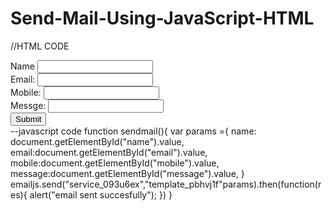 # Send-Mail-Using-JavaScript-HTML
//HTML CODE
<!DOCTYPE html>
<html lang="en">
<head>
    <meta charset="UTF-8">
    <meta name="viewport" content="width=device-width, initial-scale=1.0">
    <title>Document</title>
</head>
<body>
    <div>
        <label for="name":>Name</label>
            <input id="name"type="text>"
    </div>
    <div>
        <label for="email">Email:</label>
        <input id="email"type="email"
        </div>
    <div>
        <label for="mobile">Mobile:</label>
        <input id="mobile"type="text">
    </div>
    <div>
        <label for="message">Messge:</label>
        <input id="message"type="text">
    </div>
    <div>
        <button Onclick="sendMail()"type="Submit">Submit</button>
    </div>
</body>
</html>
<script type="text/javascript"
        src="https://cdn.jsdelivr.net/npm/@emailjs/browser@4/dist/email.min.js">
</script>
<script type="text/javascript">
   (function(){
      emailjs.init({
        publicKey: "h4g7YeqvbOsU4hq8c",
      });
   })();
</script>
--javascript code
function sendmail(){
    var params ={
        name: document.getElementById("name").value,
        email:document.getElementById("email").value,
        mobile:document.getElementById("mobile").value,
        message:document.getElementById("message").value,
    }
    emailjs.send("service_093u6ex","template_pbhvj1f"params).then(function(res){
        alert("email sent succesfully");
    })
}
